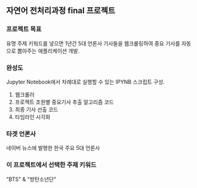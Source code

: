 ## 자연어 전처리과정 final 프로젝트

### 프로젝트 목표
유명 주제 키워드를 넣으면 1년간 5대 언론사 기사들을 웹크롤링하여 중요 기사를 자동으로 뽑아주는 애플리케이션 개발.

### 완성도
Jupyter Notebook에서 차례대로 실행할 수 있는 IPYNB 스크립트 구성.
  1) 웹크롤러
  2) 프로젝트 조원별 중요기사 추출 알고리즘 코드
  3) 최종 기사 선출 코드
  4) 타임라인 시각화

### 타겟 언론사
네이버 뉴스에 발행한 한국 주요 5대 언론사

### 이 프로젝트에서 선택한 주제 키워드
"BTS" & "방탄소년단"